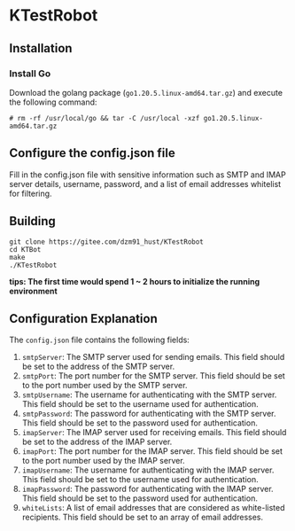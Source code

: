 # KTestRobot

## Installation

### Install Go

Download the golang package (`go1.20.5.linux-amd64.tar.gz`) and execute the following command:

```
# rm -rf /usr/local/go && tar -C /usr/local -xzf go1.20.5.linux-amd64.tar.gz
```

<!-- ### Install packages for kernel compilation

```
sudo apt-get install build-essential make libncurses5-dev flex libssl-dev libelf-dev bison
```

### Install other dependencies

```
sudo apt-get install git sqlite3 libsqlite3-dev
sudo apt-get install libtry-tiny-perl tofrodos cppcheck ocaml coccinelle
``` -->

## Configure the config.json file

Fill in the config.json file with sensitive information such as SMTP and IMAP server details, username, password, and a list of email addresses whitelist for filtering.

## Building

```
git clone https://gitee.com/dzm91_hust/KTestRobot
cd KTBot
make
./KTestRobot
```

**tips: The first time would spend 1 ~ 2 hours to initialize the running environment**

## Configuration Explanation

The `config.json` file contains the following fields:

1. `smtpServer`: The SMTP server used for sending emails. This field should be set to the address of the SMTP server.
2. `smtpPort`: The port number for the SMTP server. This field should be set to the port number used by the SMTP server.
3. `smtpUsername`: The username for authenticating with the SMTP server. This field should be set to the username used for authentication.
4. `smtpPassword`: The password for authenticating with the SMTP server. This field should be set to the password used for authentication.
5. `imapServer`: The IMAP server used for receiving emails. This field should be set to the address of the IMAP server.
6. `imapPort`: The port number for the IMAP server. This field should be set to the port number used by the IMAP server.
7. `imapUsername`: The username for authenticating with the IMAP server. This field should be set to the username used for authentication.
8. `imapPassword`: The password for authenticating with the IMAP server. This field should be set to the password used for authentication.
9. `whiteLists`: A list of email addresses that are considered as white-listed recipients. This field should be set to an array of email addresses.

